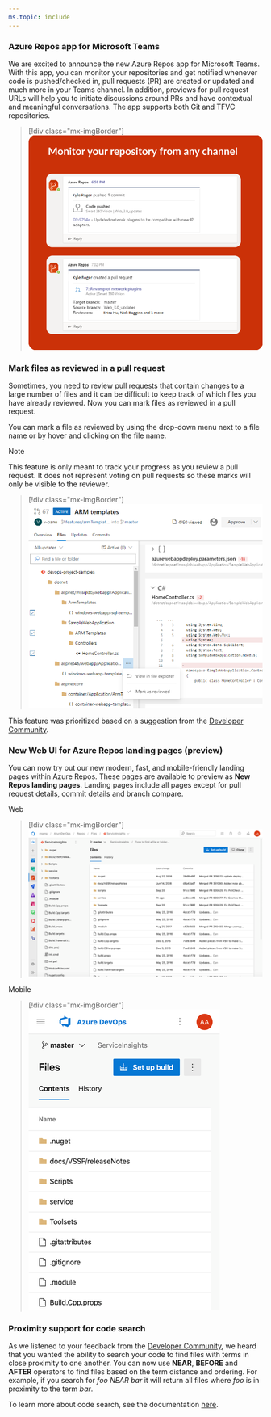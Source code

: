 ```yaml
---
ms.topic: include
---
```


### Azure Repos app for Microsoft Teams

We are excited to announce the new Azure Repos app for Microsoft Teams. With this app, you can monitor your repositories and get notified whenever code is pushed/checked in, pull requests (PR) are created or updated and much more in your Teams channel. In addition, previews for pull request URLs will help you to initiate discussions around PRs and have contextual and meaningful conversations. The app supports both Git and TFVC repositories.

> [!div class="mx-imgBorder"]
> ![Badge](../../_img/159_04.png)

### Mark files as reviewed in a pull request

Sometimes, you need to review pull requests that contain changes to a large number of files and it can be difficult to keep track of which files you have already reviewed. Now you can mark files as reviewed in a pull request. 

You can mark a file as reviewed by using the drop-down menu next to a file name or by hover and clicking on the file name. 

> [!Note] 
> This feature is only meant to track your progress as you review a pull request. It does not represent voting on pull requests so these marks will only be visible to the reviewer.

> [!div class="mx-imgBorder"]
> ![Badge](../../_img/159_12.png)

This feature was prioritized based on a suggestion from the [Developer Community](https://developercommunity.visualstudio.com/content/idea/365746/add-a-checkbox-in-pull-request-file-list-for-each.html).

### New Web UI for Azure Repos landing pages (preview)

You can now try out our new modern, fast, and mobile-friendly landing pages within Azure Repos. These pages are available to preview as **New Repos landing pages**.  Landing pages include all pages except for pull request details, commit details and branch compare. 

Web

> [!div class="mx-imgBorder"]
> ![Badge](../../_img/159_14.png)

Mobile

> [!div class="mx-imgBorder"]
> ![Badge](../../_img/159_15.png)

### Proximity support for code search

As we listened to your feedback from the [Developer Community]((https://developercommunity.visualstudio.com/idea/474980/support-of-proximity-search-terms-near-before-afte.html)), we heard that you wanted the ability to search your code to find files with terms in close proximity to one another. You can now use **NEAR**, **BEFORE** and **AFTER** operators to find files based on the term distance and ordering. For example, if you search for *foo NEAR bar* it will return all files where *foo* is in proximity to the term *bar*. 

To learn more about code search, see the documentation [here](https://docs.microsoft.com/en-us/azure/devops/project/search/advanced-code-search-syntax?view=azure-devops#search-for-special-characters).

